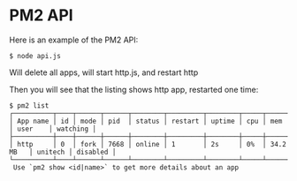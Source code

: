 
# PM2 API

Here is an example of the PM2 API:

```
$ node api.js
```

Will delete all apps, will start http.js, and restart http

Then you will see that the listing shows http app, restarted one time:

```
$ pm2 list
┌──────────┬────┬──────┬──────┬────────┬─────────┬────────┬─────┬───────────┬─────────┬──────────┐
│ App name │ id │ mode │ pid  │ status │ restart │ uptime │ cpu │ mem       │ user    │ watching │
├──────────┼────┼──────┼──────┼────────┼─────────┼────────┼─────┼───────────┼─────────┼──────────┤
│ http     │ 0  │ fork │ 7668 │ online │ 1       │ 2s     │ 0%  │ 34.2 MB   │ unitech │ disabled │
└──────────┴────┴──────┴──────┴────────┴─────────┴────────┴─────┴───────────┴─────────┴──────────┘
 Use `pm2 show <id|name>` to get more details about an app
```
